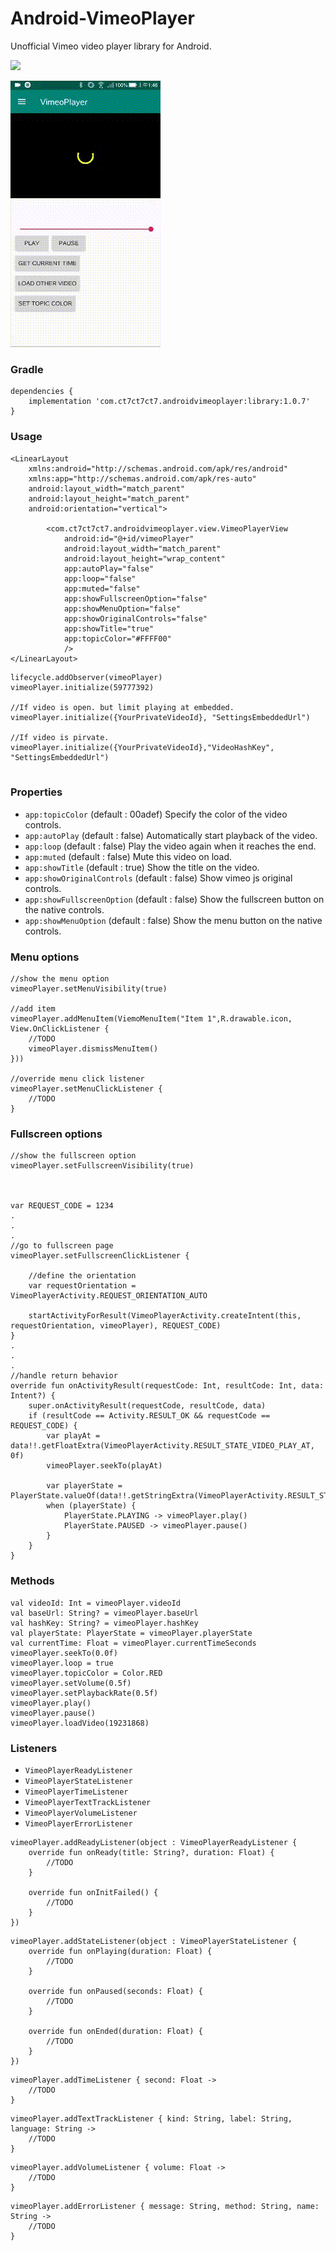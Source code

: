# Android-VimeoPlayer
Unofficial Vimeo video player library for Android.

[![](https://api.bintray.com/packages/ct7ct7ct7/maven/AndroidVimeoPlayer/images/download.svg)](https://bintray.com/ct7ct7ct7/maven/AndroidVimeoPlayer/_latestVersion)

![screenshot](/screenshot.gif)

### **Gradle**

```
dependencies {
    implementation 'com.ct7ct7ct7.androidvimeoplayer:library:1.0.7'
}
```

### **Usage**
```
<LinearLayout
    xmlns:android="http://schemas.android.com/apk/res/android"
    xmlns:app="http://schemas.android.com/apk/res-auto"
    android:layout_width="match_parent"
    android:layout_height="match_parent"
    android:orientation="vertical">
    
        <com.ct7ct7ct7.androidvimeoplayer.view.VimeoPlayerView
            android:id="@+id/vimeoPlayer"
            android:layout_width="match_parent"
            android:layout_height="wrap_content"
            app:autoPlay="false"
            app:loop="false"
            app:muted="false"
            app:showFullscreenOption="false"
            app:showMenuOption="false"
            app:showOriginalControls="false"
            app:showTitle="true"
            app:topicColor="#FFFF00"
            />
</LinearLayout>
```

```
lifecycle.addObserver(vimeoPlayer)
vimeoPlayer.initialize(59777392)

//If video is open. but limit playing at embedded.
vimeoPlayer.initialize({YourPrivateVideoId}, "SettingsEmbeddedUrl")

//If video is pirvate.
vimeoPlayer.initialize({YourPrivateVideoId},"VideoHashKey", "SettingsEmbeddedUrl")


```

### **Properties**

* `app:topicColor` (default : 00adef) Specify the color of the video controls.
* `app:autoPlay` (default : false) Automatically start playback of the video. 
* `app:loop` (default : false) Play the video again when it reaches the end.
* `app:muted` (default : false) Mute this video on load.
* `app:showTitle` (default : true) Show the title on the video.
* `app:showOriginalControls` (default : false) Show vimeo js original controls.
* `app:showFullscreenOption` (default : false) Show the fullscreen button on the native controls.
* `app:showMenuOption` (default : false) Show the menu button on the native controls.



### **Menu options**
```
//show the menu option
vimeoPlayer.setMenuVisibility(true)

//add item
vimeoPlayer.addMenuItem(ViemoMenuItem("Item 1",R.drawable.icon, View.OnClickListener {
    //TODO
    vimeoPlayer.dismissMenuItem()
}))

//override menu click listener
vimeoPlayer.setMenuClickListener { 
    //TODO
}
```


### **Fullscreen options**
```
//show the fullscreen option
vimeoPlayer.setFullscreenVisibility(true)



var REQUEST_CODE = 1234
.
.
.
//go to fullscreen page
vimeoPlayer.setFullscreenClickListener {

    //define the orientation
    var requestOrientation = VimeoPlayerActivity.REQUEST_ORIENTATION_AUTO
    
    startActivityForResult(VimeoPlayerActivity.createIntent(this, requestOrientation, vimeoPlayer), REQUEST_CODE)
}
.
.
.
//handle return behavior
override fun onActivityResult(requestCode: Int, resultCode: Int, data: Intent?) {
    super.onActivityResult(requestCode, resultCode, data)
    if (resultCode == Activity.RESULT_OK && requestCode == REQUEST_CODE) {
        var playAt = data!!.getFloatExtra(VimeoPlayerActivity.RESULT_STATE_VIDEO_PLAY_AT, 0f)
        vimeoPlayer.seekTo(playAt)

        var playerState = PlayerState.valueOf(data!!.getStringExtra(VimeoPlayerActivity.RESULT_STATE_PLAYER_STATE))
        when (playerState) {
            PlayerState.PLAYING -> vimeoPlayer.play()
            PlayerState.PAUSED -> vimeoPlayer.pause()
        }
    }
}

```

### **Methods**
```
val videoId: Int = vimeoPlayer.videoId
val baseUrl: String? = vimeoPlayer.baseUrl
val hashKey: String? = vimeoPlayer.hashKey
val playerState: PlayerState = vimeoPlayer.playerState
val currentTime: Float = vimeoPlayer.currentTimeSeconds
vimeoPlayer.seekTo(0.0f)
vimeoPlayer.loop = true
vimeoPlayer.topicColor = Color.RED
vimeoPlayer.setVolume(0.5f)
vimeoPlayer.setPlaybackRate(0.5f)
vimeoPlayer.play()
vimeoPlayer.pause()
vimeoPlayer.loadVideo(19231868)
```


### **Listeners**
* `VimeoPlayerReadyListener`
* `VimeoPlayerStateListener`
* `VimeoPlayerTimeListener`
* `VimeoPlayerTextTrackListener`
* `VimeoPlayerVolumeListener`
* `VimeoPlayerErrorListener`

```
vimeoPlayer.addReadyListener(object : VimeoPlayerReadyListener {
    override fun onReady(title: String?, duration: Float) {
        //TODO
    }

    override fun onInitFailed() {
        //TODO
    }
})
```

```
vimeoPlayer.addStateListener(object : VimeoPlayerStateListener {
    override fun onPlaying(duration: Float) {
        //TODO
    }

    override fun onPaused(seconds: Float) {
        //TODO
    }

    override fun onEnded(duration: Float) {
        //TODO
    }
})
```

```
vimeoPlayer.addTimeListener { second: Float ->
    //TODO
}
```

```
vimeoPlayer.addTextTrackListener { kind: String, label: String, language: String ->
    //TODO
}
```

```
vimeoPlayer.addVolumeListener { volume: Float ->
    //TODO
}
```

```
vimeoPlayer.addErrorListener { message: String, method: String, name: String ->
    //TODO
}
```
